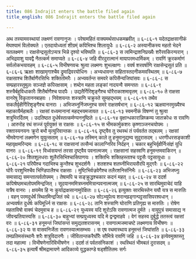```yaml
---
title: 086 Indrajit enters the battle filed again
title_english: 086 Indrajit enters the battle filed again

---
```

<div class="audioEmbed"  caption="श्रीराम-हरिसीताराममूर्ति-घनपाठिभ्यां वचनम्" src="https://archive.org/download/Ramayana-recitation-Sriram-harisItArAmamUrti-Ghanapaati-v2/Kanda_6/Kanda_6_YK-086-Indrajit_enters_the_battle-filed_again_0.mp3"></div>
अथ तस्यामवस्थायां लक्ष्मणं रावणानुजः ।  
परेषामहितं वाक्यमर्थसाधकमब्रवीत् ॥ ६-८६-१  
यदेतद्राक्षसानीकं मेघश्यामं विलोक्यते ।  
एतदायोध्यतां शीग्रम्ं कपिभिश्च शिलायुधैः ॥ ६-८६-२  
अस्यानीकस्य महतो भेदने यतलक्ष्मण ।  
राक्षसेन्द्रसुतोऽप्यत्र भिन्ने दृश्यो भविष्यति ॥ ६-८६-३  
स त्वमिन्द्राशनिप्रख्यैः शरैरवकिरन्परान् ।  
अभिद्रवाशु यावद्वै नैतत्कर्म समाप्यते ॥ ६-८६-४  
जहि वीरदुरात्मानं मायापरमधार्मिकम् ।  
रावणिं क्रूरकर्माणं सर्वलोकभयावहम् ॥ ६-८६-५  
विभीषणवचः श्रुत्वा लक्ष्मणः शुभलक्षणः ।  
ववर्ष शरवर्षाणि राक्षसेन्द्रसुतं प्रति ॥ ६-८६-६  
ऋक्षाः शाखामृगाश्चैव द्रुमाद्रिवरयोधिनः ।  
अभ्यधावन्त सहितास्तदनीकमवस्थितम् ॥ ६-८६-७  
राक्षसाश्च शितैर्बाणैरसिभिः शक्तितोमरैः ।  
अभ्यवर्तन्त समवरे कपिसैन्यजिघांसवः ॥ ६-८६-८  
स सम्प्रहारस्तुमुलः सञ्जज्ञे कपिरक्षसाम् ।  
शब्देन महता लङ्कां नादयन्वै समन्ततः ॥ ६-८६-९  
शस्त्रैर्बहुविधाकारैः शितैर्बाणैश्च पादपैः ।  
उद्यतैर्गिरिशृङ्गैश्च घोरैराकाशमावृतम् ॥ ६-८६-१०  
ते राक्षसा वानरेषु विकृताननबाहवः ।  
निवेशयन्तः शस्त्राणि चक्रुस्ते सुमहद्भयम् ॥ ६-८६-११  
तथैव सकलैर्वृक्षैर्गिरिशृङ्गैश्च वानराः ।  
अभिजघ्नुर्निजघ्नुश्च समरे राक्षसर्षभान् ॥ ६-८६-१२  
ऋक्षवानरमुख्यैश्च महाकायैर्महाबलैः ।  
रक्षसां वध्यमानानां महद्भयमजायत ॥ ६-८६-१३  
स्वमनीकं विषण्णं तु श्रुत्वा शत्रुभिरर्दितम् ।  
उदतिष्ठत दुर्धर्षस्तत्कर्मण्यननुष्ठिते ॥ ६-८६-१४  
वृक्षान्धकारान्निष्क्रम्य जातक्रोधः स रावणिः ।  
आरुरोह रथं सज्जं पूर्वयुक्तं स राक्षसः ॥ ६-८६-१५  
स भीमकार्मुकशरः कृष्णाञ्जनचयोपमः ।  
रक्तास्यनयनः क्रूरो बभौ मृत्युरिवान्तकः ॥ ६-८६-१६  
दृष्ट्वैव तु रथस्थं तं पर्यवर्तत तद्बलम् ।  
रक्षसां भीमवेगानां लक्ष्मणेन युयुत्सताम् ॥ ६-८६-१७  
तस्मिन् काले तु हनुमानुद्यम्य सुदुरासदम् ।  
धरणीधरसङ्काशी महावृक्षमरिन्दमः ॥ ६-८६-१८  
स राक्षसानां तत्सैन्यं कालाग्निरिव निर्दहन् ।  
चकार बहुभिर्वृक्षैर्निःसंज्ञं युधि वानरः ॥ ६-८६-१९  
विध्वंसयन्तं तरसा दृष्ट्वैव पवनात्मजम् ।  
राक्षसानां सहस्राणि हनूमन्तमवाकिरन् ॥ ६-८६-२०  
शितशूलधराः शूलैरसिभिश्चासिपाणयः ।  
शक्तिभिः शक्तिहस्ताश्च पट्टसैः पट्टसायुधाः ॥ ६-८६-२१  
परिघैश्च गदाभिश्च कुन्तैश्च शुभदर्शनैः ।  
शतशश्च शतघ्नीभिरायसैरपि मुद्गरैः ॥ ६-८६-२२  
घोरैः परशुभिश्चैव भिण्डिपालैश्च राक्षसाः ।  
मुष्टिभिर्वज्रवेगैश्च तलैरशनिसंनिभैः ॥ ६-८६-२३  
अभिजघ्नुः समासाद्य समन्तात्पर्वतोपमम् ।  
तेषामपि च सङ्क्रुद्धश्चकार कदनं महत् ॥ ६-८६-२४  
स ददर्श कपिश्रेष्ठमचलोपममिन्द्रजित् ।  
सूदयानममित्रघ्नममित्रान्पवनात्मजम् ॥ ६-८६-२५  
स सारथिमुवाचेदं याहि यत्रैष वानरः ।  
क्षयमेव हि नः कुर्याद्राक्षसानामुपेक्षितः ॥ ६-८६-२६  
इत्युक्तः सारथिस्तेन ययौ यत्र स मारुतिः ।  
वहन् परमदुर्धर्षं स्थितमिन्द्रजितं रथे ॥ ६-८६-२७  
सोऽभ्युपेत्य शरान्खड्गान्पट्टसासिपरश्वधान् ।  
अभ्यवर्षत दुर्धर्षः कपिमूर्ध्नि स राक्षसः ॥ ६-८६-२८  
तानि शस्त्राणि घोराणि प्रतिगृह्य स मारुतिः ।  
रोषेण महताविषो वाक्यं चेदमुवाच ह ॥ ६-८६-२९  
युध्यस्व यदि शूरोऽसि रावणात्मज दुर्मते ।  
वायुपुत्रं समासाद्य न जीवन्प्रतियास्यसि ॥ ६-८६-३०  
बाहुभ्यां सम्प्रयुध्यस्व यदि मे द्वन्द्वमाहवे ।  
वेगं सहस्व दुर्बुद्धे ततस्त्वं रक्षसां वरः ॥ ६-८६-३१  
हनूमन्तं जिघांसन्तं समुद्यतशरासनम् ।  
रावणात्मजमाचष्टे लक्ष्मणाय विभीषणः ॥ ६-८६-३२  
यः स वासवनिर्जेता रावणस्यात्मसम्भवः ।  
स एष रथमास्थाय हनूमन्तं जिघांसति ॥ ६-८६-३३  
तमप्रतिमसंस्थानैः शरैः शत्रुविदारणैः ।  
जीवितान्तकरैर्घोरैः सौमित्रे रावणिं जहि ॥ ६-८६-३४  
इत्येवमुक्तस्तु तदा महात्मा ।  
विभीषणेनारिविभीषणेन ।  
ददर्श तं पर्वतसंनिकाशं ।  
रथस्थितं भीमबलं दुरासदम् ॥ ६-८६-३५  
इत्यार्षे श्रीमद्रामायणे आदिकाव्ये युद्धकाण्डे षड्शीतितमः सर्गः